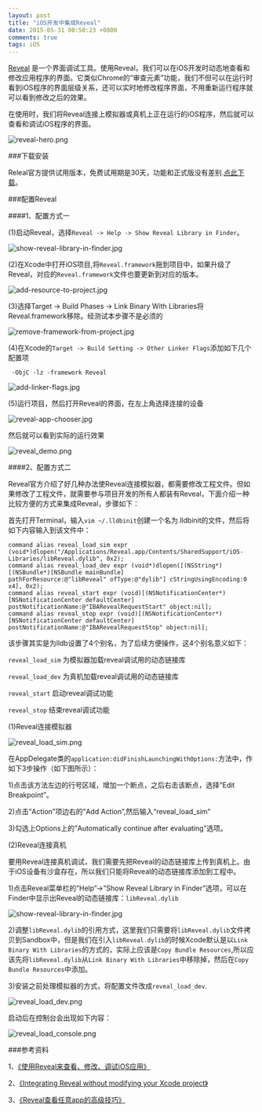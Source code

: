```yaml
---
layout: post
title: "iOS开发中集成Reveal"
date: 2015-05-31 00:50:23 +0800
comments: true
tags: iOS
---
```


[Reveal](http://revealapp.com/) 是一个界面调试工具。使用Reveal，我们可以在iOS开发时动态地查看和修改应用程序的界面。它类似Chrome的“审查元素”功能，我们不但可以在运行时看到iOS程序的界面层级关系，还可以实时地修改程序界面，不用重新运行程序就可以看到修改之后的效果。

在使用时，我们将Reveal连接上模拟器或真机上正在运行的iOS程序，然后就可以查看和调试iOS程序的界面。

![reveal-hero.png](/images/reveal_integrating/reveal-hero.png)

###下载安装

Releal官方提供试用版本，免费试用期是30天，功能和正式版没有差别.[点此下载](http://revealapp.com/download/)。

###配置Reveal

####1、配置方式一

(1)启动Reveal，选择`Reveal -> Help -> Show Reveal Library in Finder`。

![show-reveal-library-in-finder.jpg](/images/reveal_integrating/show-reveal-library-in-finder.jpg)

(2)在Xcode中打开iOS项目,将`Reveal.framework`拖到项目中，如果升级了Reveal，对应的`Reveal.framework`文件也要更新到对应的版本。

![add-resource-to-project.jpg](/images/reveal_integrating/add-resource-to-project.jpg)

(3)选择Target -> Build Phases -> Link Binary With Libraries将Reveal.framework移除。经测试本步骤不是必须的

![remove-framework-from-project.jpg](/images/reveal_integrating/remove-framework-from-project.jpg)

(4)在Xcode的`Target -> Build Setting -> Other Linker Flags`添加如下几个配置项

` -ObjC -lz -framework Reveal`

![add-linker-flags.jpg](/images/reveal_integrating/add-linker-flags.jpg)

(5)运行项目，然后打开Reveal的界面，在左上角选择连接的设备

![reveal-app-chooser.jpg](/images/reveal_integrating/reveal-app-chooser.jpg)

然后就可以看到实际的运行效果

![reveal_demo.png](/images/reveal_integrating/reveal_demo.png)

####2、配置方式二

Reveal官方介绍了好几种办法使Reveal连接模拟器，都需要修改工程文件。但如果修改了工程文件，就需要参与项目开发的所有人都装有Reveal，下面介绍一种比较方便的方式来集成Reveal，步骤如下：

首先打开Terminal，输入`vim ~/.lldbinit`创建一个名为.lldbinit的文件，然后将如下内容输入到该文件中：

```
command alias reveal_load_sim expr (void*)dlopen("/Applications/Reveal.app/Contents/SharedSupport/iOS-Libraries/libReveal.dylib", 0x2);
command alias reveal_load_dev expr (void*)dlopen([(NSString*)[(NSBundle*)[NSBundle mainBundle]               pathForResource:@"libReveal" ofType:@"dylib"] cStringUsingEncoding:0    x4], 0x2);
command alias reveal_start expr (void)[(NSNotificationCenter*)[NSNotificationCenter defaultCenter]           postNotificationName:@"IBARevealRequestStart" object:nil];
command alias reveal_stop expr (void)[(NSNotificationCenter*)[NSNotificationCenter defaultCenter]            postNotificationName:@"IBARevealRequestStop" object:nil];
```

该步骤其实是为lldb设置了4个别名，为了后续方便操作，这4个别名意义如下：

`reveal_load_sim` 为模拟器加载reveal调试用的动态链接库

`reveal_load_dev` 为真机加载reveal调试用的动态链接库

`reveal_start` 启动reveal调试功能

`reveal_stop`  结束reveal调试功能

(1)Reveal连接模拟器

![reveal_load_sim.png](/images/reveal_integrating/reveal_load_sim.png)

在AppDelegate类的`application:didFinishLaunchingWithOptions:`方法中，作如下3步操作（如下图所示）：

1)点击该方法左边的行号区域，增加一个断点，之后右击该断点，选择“Edit Breakpoint”。

2)点击”Action”项边右的”Add Action”,然后输入“reveal_load_sim”

3)勾选上Options上的”Automatically continue after evaluating”选项。

(2)Reveal连接真机

要用Reveal连接真机调试，我们需要先把Reveal的动态链接库上传到真机上。由于iOS设备有沙盒存在，所以我们只能将Reveal的动态链接库添加到工程中。

1)点击Reveal菜单栏的”Help”->”Show Reveal Library in Finder”选项，可以在Finder中显示出Reveal的动态链接库：`libReveal.dylib`

![show-reveal-library-in-finder.jpg](/images/reveal_integrating/show-reveal-library-in-finder.jpg)

2)调整`libReveal.dylib`的引用方式，这里我们只需要将`libReveal.dylib`文件拷贝到Sandbox中，但是我们在引入`libReveal.dylib`的时候Xcode默认是以`Link Binary With Libraries`的方式的，实际上应该是`Copy Bundle Resources`,所以应该先将`libReveal.dylib`从`Link Binary With Libraries`中移除掉，然后在`Copy Bundle Resources`中添加。

3)安装之前处理模拟器的方式，将配置文件改成`reveal_load_dev`.

![reveal_load_dev.png](/images/reveal_integrating/reveal_load_dev.png)

启动后在控制台会出现如下内容：

![reveal_load_console.png](/images/reveal_integrating/reveal_load_console.png)


###参考资料

1、[《使用Reveal来查看、修改、调试iOS应用》](http://wufawei.com/2013/12/use-reveal-to-inspect-ios-apps/)

2、[《Integrating Reveal without modifying your Xcode project》](http://blog.ittybittyapps.com/blog/2013/11/07/integrating-reveal-without-modifying-your-xcode-project/)

3、[《Reveal查看任意app的高级技巧》](http://c.blog.sina.com.cn/profile.php?blogid=cb8a22ea89000gtw)